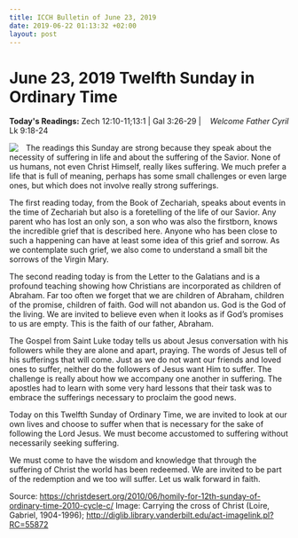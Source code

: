 ```yaml
---
title: ICCH Bulletin of June 23, 2019
date: 2019-06-22 01:13:32 +02:00
layout: post
---
```


# June 23, 2019 Twelfth Sunday in Ordinary Time
<span style="float: right"><em>Welcome Father Cyril</em></span>
**Today's Readings:** Zech 12:10-11;13:1 | Gal 3:26-29 | Lk 9:18-24


<img style="float: left; margin-right: 1em;" src="http://diglib.library.vanderbilt.edu/cdri/jpeg/cross-follow-me-op.jpg">

The readings this Sunday are strong because they speak about the necessity of suffering in life and about the suffering of the Savior. None of us humans, not even Christ Himself, really likes suffering. We much prefer a life that is full of meaning, perhaps has some small challenges or even large ones, but which does not involve really strong sufferings.

The first reading today, from the Book of Zechariah, speaks about events in the time of Zechariah but also is a foretelling of the life of our Savior. Any parent who has lost an only son, a son who was also the firstborn, knows the incredible grief that is described here. Anyone who has been close to such a happening can have at least some idea of this grief and sorrow. As we contemplate such grief, we also come to understand a small bit the sorrows of the Virgin Mary.

The second reading today is from the Letter to the Galatians and is a profound teaching showing how Christians are incorporated as children of Abraham. Far too often we forget that we are children of Abraham, children of the promise, children of faith. God will not abandon us. God is the God of the living. We are invited to believe even when it looks as if God’s promises to us are empty. This is the faith of our father, Abraham.

The Gospel from Saint Luke today tells us about Jesus conversation with his followers while they are alone and apart, praying. The words of Jesus tell of his sufferings that will come. Just as we do not want our friends and loved ones to suffer, neither do the followers of Jesus want Him to suffer. The challenge is really about how we accompany one another in suffering. The apostles had to learn with some very hard lessons that their task was to embrace the sufferings necessary to proclaim the good news.

Today on this Twelfth Sunday of Ordinary Time, we are invited to look at our own lives and choose to suffer when that is necessary for the sake of following the Lord Jesus. We must become accustomed to suffering without necessarily seeking suffering.

We must come to have the wisdom and knowledge that through the suffering of Christ the world has been redeemed. We are invited to be part of the redemption and we too will suffer. Let us walk forward in faith.

Source: https://christdesert.org/2010/06/homily-for-12th-sunday-of-ordinary-time-2010-cycle-c/
Image: Carrying the cross of Christ (Loire, Gabriel, 1904-1996); http://diglib.library.vanderbilt.edu/act-imagelink.pl?RC=55872




